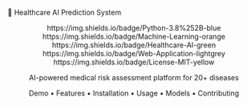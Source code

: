 🏥 Healthcare AI Prediction System
<div align="center">
https://img.shields.io/badge/Python-3.8%252B-blue
https://img.shields.io/badge/Machine-Learning-orange
https://img.shields.io/badge/Healthcare-AI-green
https://img.shields.io/badge/Web-Application-lightgrey
https://img.shields.io/badge/License-MIT-yellow

AI-powered medical risk assessment platform for 20+ diseases

Demo • Features • Installation • Usage • Models • Contributing

</div>
